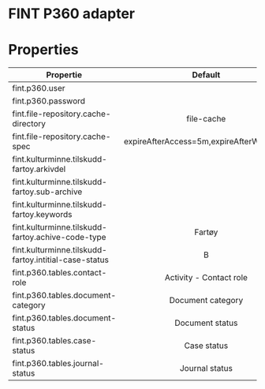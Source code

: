 # FINT P360 adapter


# Properties

| Propertie        | Default           | Description  |
| ---------------- |:-----------------:| ------------:|
| fint.p360.user |  | |
| fint.p360.password |  | |
| fint.file-repository.cache-directory | file-cache | |
| fint.file-repository.cache-spec | expireAfterAccess=5m,expireAfterWrite=7m | |
| fint.kulturminne.tilskudd-fartoy.arkivdel |  | |
| fint.kulturminne.tilskudd-fartoy.sub-archive |  | |
| fint.kulturminne.tilskudd-fartoy.keywords |  | |
| fint.kulturminne.tilskudd-fartoy.achive-code-type | Fartøy | |
| fint.kulturminne.tilskudd-fartoy.intitial-case-status | B | |
| fint.p360.tables.contact-role | Activity - Contact role | |
| fint.p360.tables.document-category | Document category | |
| fint.p360.tables.document-status | Document status | |
| fint.p360.tables.case-status | Case status | |
| fint.p360.tables.journal-status | Journal status | |
